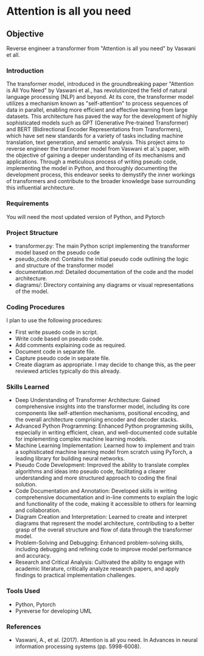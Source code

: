 # Attention is all you need

## Objective
Reverse engineer a transformer from "Attention is all you need" by Vaswani et all.

### Introduction
The transformer model, introduced in the groundbreaking paper "Attention is All You Need" by Vaswani et al., has revolutionized the field of natural language processing (NLP) and beyond. At its core, the transformer model utilizes a mechanism known as "self-attention" to process sequences of data in parallel, enabling more efficient and effective learning from large datasets. This architecture has paved the way for the development of highly sophisticated models such as GPT (Generative Pre-trained Transformer) and BERT (Bidirectional Encoder Representations from Transformers), which have set new standards for a variety of tasks including machine translation, text generation, and semantic analysis. This project aims to reverse engineer the transformer model from Vaswani et al.'s paper, with the objective of gaining a deeper understanding of its mechanisms and applications. Through a meticulous process of writing pseudo code, implementing the model in Python, and thoroughly documenting the development process, this endeavor seeks to demystify the inner workings of transformers and contribute to the broader knowledge base surrounding this influential architecture.

### Requirements
You will need the most updated version of Python, and Pytorch

### Project Structure
- transformer.py: The main Python script implementing the transformer model based on the pseudo code
- pseudo_code.md: Contains the initial pseudo code outlining the logic and structure of the transformer model
- documentation.md: Detailed documentation of the code and the model architecture.
- diagrams/: Directory containing any diagrams or visual representations of the model.

### Coding Procedures
I plan to use the following procedures:
- First write psuedo code in script.
- Write code based on pseudo code.
- Add comments explaining code as required.
- Document code in separate file.
- Capture pseudo code in separate file.
- Create diagram as appropriate.  I may decide to change this, as the peer reviewed articles typically do this already.

### Skills Learned
- Deep Understanding of Transformer Architecture: Gained comprehensive insights into the transformer model, including its core components like self-attention mechanisms, positional encoding, and the overall architecture comprising encoder and decoder stacks.
- Advanced Python Programming: Enhanced Python programming skills, especially in writing efficient, clean, and well-documented code suitable for implementing complex machine learning models.
- Machine Learning Implementation: Learned how to implement and train a sophisticated machine learning model from scratch using PyTorch, a leading library for building neural networks.
- Pseudo Code Development: Improved the ability to translate complex algorithms and ideas into pseudo code, facilitating a clearer understanding and more structured approach to coding the final solution.
- Code Documentation and Annotation: Developed skills in writing comprehensive documentation and in-line comments to explain the logic and functionality of the code, making it accessible to others for learning and collaboration.
- Diagram Creation and Interpretation: Learned to create and interpret diagrams that represent the model architecture, contributing to a better grasp of the overall structure and flow of data through the transformer model.
- Problem-Solving and Debugging: Enhanced problem-solving skills, including debugging and refining code to improve model performance and accuracy.
- Research and Critical Analysis: Cultivated the ability to engage with academic literature, critically analyze research papers, and apply findings to practical implementation challenges.

### Tools Used
- Python, Pytorch
- Pyreverse for developing UML

### References
- Vaswani, A., et al. (2017). Attention is all you need. In Advances in neural information processing systems (pp. 5998-6008).